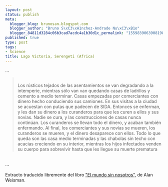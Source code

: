 ```yaml
--- 
layout: post
status: publish
meta: 
  blogger_blog: brunosan.blogspot.com
  blogger_author: "Bruno S\xC3\xA1nchez-Andrade Nu\xC3\xB1o"
  blogger_84811d3284c06b3cad7acdc4a1b30d1c_permalink: "1559839063908198561"
published: true
type: post
tags: 
- Science
title: Lago Victoria, Serengeti (Africa)
---
```

...<br /><blockquote><br />Los rústicos tejados de las asentamientos se van degradando a la intemperie, mientras sólo van van quedando casas de ladrillos y cemento a medio terminar. Casas empezadas por comerciantes con dinero hecho conduciendo sus camiones. En sus visitas a la ciudad se acuestan con putas que padecen de SIDA. Entonces se enferman, y les dan su dinero a los curanderos para que les curen a ellos y sus novias. Nadie se cura, y las construcciones de casas nunca continúan. Los curanderos se llevan todo el dinero, y acaban también enfermando. Al final, los comerciantes y sus novias se mueren, los curanderos se mueren, y el dinero desaparece con ellos. Todo lo que queda son las casa medio terminadas y las chabolas sin techo con acacias creciendo en su interior, mientras los hijos infectados venden su cuerpo para sobrevivir hasta que les llegue su muerte prematura</blockquote><br />...<br /><br />Extracto traducido libremente del libro <a href="http://www.worldwithoutus.com/index2.html">"El mundo sin nosotros",</a> de Alan Weisman.
